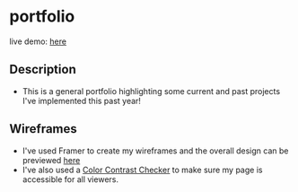 # portfolio

live demo: [here](https://peachatru.github.io)

## Description 
- This is a general portfolio highlighting some current and past projects I've implemented this past year!

## Wireframes 
- I've used Framer to create my wireframes and the overall design can be previewed [here](https://tiffany-truong.framer.ai/)
- I've also used a [Color Contrast Checker](https://colourcontrast.cc/7251b5/ffffff) to make sure my page is accessible for all viewers.
